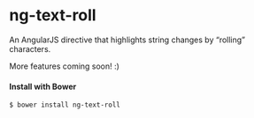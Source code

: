 # ng-text-roll
An AngularJS directive that highlights string changes by “rolling” characters.

More features coming soon! :)

#### Install with Bower
```sh
$ bower install ng-text-roll
```
